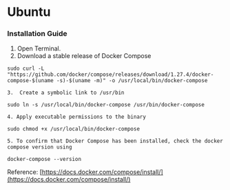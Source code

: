 # Ubuntu

### Installation Guide

1. Open Terminal.
2. Download a stable release of Docker Compose

```text
sudo curl -L "https://github.com/docker/compose/releases/download/1.27.4/docker-compose-$(uname -s)-$(uname -m)" -o /usr/local/bin/docker-compose
```

    3.  Create a symbolic link to /usr/bin

```text
sudo ln -s /usr/local/bin/docker-compose /usr/bin/docker-compose
```

    4. Apply executable permissions to the binary

```text
sudo chmod +x /usr/local/bin/docker-compose
```

    5. To confirm that Docker Compose has been installed, check the docker compose version using

```text
docker-compose --version
```

Reference: [https://docs.docker.com/compose/install/](https://docs.docker.com/compose/install/)

